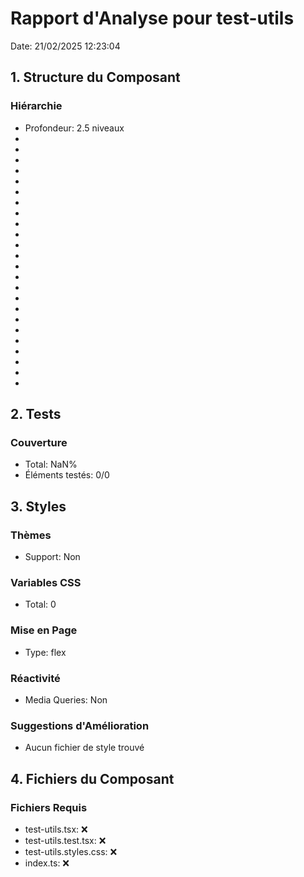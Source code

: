 # Rapport d'Analyse pour test-utils

Date: 21/02/2025 12:23:04

## 1. Structure du Composant

### Hiérarchie

- Profondeur: 2.5 niveaux
- <any>
- <any>
- <any>
- <div>
- <div>
- <span>
- <any>
- <any>
- <any>
- <any>
- <any>
- <any>
- <any>
- <any>
- <any>
- <any>
- <any>
- <any>
- <any>
- <any>
- <any>
- <any>
- <any>
- <never>

## 2. Tests

### Couverture

- Total: NaN%
- Éléments testés: 0/0

## 3. Styles

### Thèmes

- Support: Non

### Variables CSS

- Total: 0

### Mise en Page

- Type: flex

### Réactivité

- Media Queries: Non

### Suggestions d'Amélioration

- Aucun fichier de style trouvé

## 4. Fichiers du Composant

### Fichiers Requis

- test-utils.tsx: ❌
- test-utils.test.tsx: ❌
- test-utils.styles.css: ❌
- index.ts: ❌

